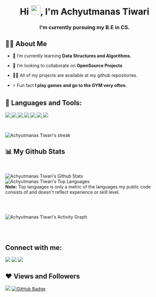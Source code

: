 <h1 align="center">Hi <img src="https://raw.githubusercontent.com/MartinHeinz/MartinHeinz/master/wave.gif" width="30px">, I'm Achyutmanas Tiwari</h1>
<h3 align="center">I'm currently pursuing my B.E in CS.</h3>


## 🙋‍♂️ About Me

- 🌱 I’m currently learning **Data Structures and Algorithms.**

- 👯 I’m looking to collaborate on **OpenSource Projects**

- 👨‍💻 All of my projects are available at my github repositories. 

- ⚡ Fun fact **I play games and go to the GYM very often.**

## 🚀 Languages and Tools:

<p align="left"> 
    <a href="https://www.java.com" target="_blank"> <img src="https://img.icons8.com/color/48/000000/java-coffee-cup-logo.png"/> </a>
    <a href="https://developer.mozilla.org/en-US/docs/Web/JavaScript" target="_blank"> <img src="https://img.icons8.com/color/48/000000/javascript.png"/> </a> 
    <a href="https://www.w3.org/html/" target="_blank"> <img src="https://img.icons8.com/color/48/000000/html-5.png"/> </a> 
    <a href="https://www.w3schools.com/css/" target="_blank"> <img src="https://img.icons8.com/color/48/000000/css3.png"/> </a> 
    <a href="https://getbootstrap.com" target="_blank"> <img src="https://img.icons8.com/color/48/000000/bootstrap.png"/> </a> 
    <a href="https://www.python.org" target="_blank"> <img src="https://img.icons8.com/color/48/000000/python.png"/> </a> 
    <a href="https://www.adobe.com/in/products/photoshop.html"> <img src="https://img.icons8.com/fluency/48/000000/adobe-photoshop.png"/> </a>
</p>


<br/>

<p align="left">
<img alt="Achyutmanas Tiwari's streak" src="https://github-readme-streak-stats.herokuapp.com/?user=gurmatsinghsour&theme=black-ice&hide_border=true&stroke=0000&background=060A0CD0"/>
</p>

## 📊 My Github Stats

  <br/>
  
  <img alt="Achyutmanas Tiwari's Github Stats" src="https://github-readme-stats.vercel.app/api?username=manas-27&show_icons=true&count_private=true&theme=react&hide_border=true&bg_color=0D1117" /></a>
<img alt="Achyutmanas Tiwari's Top Languages" src="https://github-readme-stats.vercel.app/api/top-langs/?username=manas-27&langs_count=8&count_private=true&layout=compact&theme=react&hide_border=true&bg_color=0D1117" /></a>
  <br/>
  <b>Note:</b> Top languages is only a metric of the languages my public code consists of and doesn't reflect experience or skill level.


<br/>
<br/>

<img alt="Achyutmanas Tiwari's Activity Graph" src="https://activity-graph.herokuapp.com/graph?username=gurmatsinghsour&bg_color=0D1117&color=5BCDEC&line=5BCDEC&point=FFFFFF&hide_border=true" /></a>

<br/>
<br/>

## Connect with me:
<p align="left">

<a href = "https://www.linkedin.com/in/achyutmanas-tiwari-a02b2221b/"><img src="https://img.icons8.com/fluent/48/000000/linkedin.png"/></a>
<a href = "https://twitter.com/ManasTi36570750"><img src="https://img.icons8.com/fluent/48/000000/twitter.png"/></a>
<a href = "https://www.instagram.com/manas27_10/"><img src="https://img.icons8.com/fluent/48/000000/instagram-new.png"/></a>

</p>

## ❤ Views and Followers
<img src="https://komarev.com/ghpvc/?username=manas-27">
<a href="https://github.com/gurmatsinghsour?tab=followers"><img src="https://img.shields.io/github/followers/manas-27?label=Followers&style=social" alt="GitHub Badge"></a>